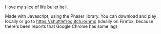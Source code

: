 I love my slice of life bullet hell.
 
Made with Javascript, using the Phaser library. You can download and play locally or go to
https://shuttlefrog.itch.io/nmd (ideally on Firefox, because there's been reports that Google Chrome has some lag)
